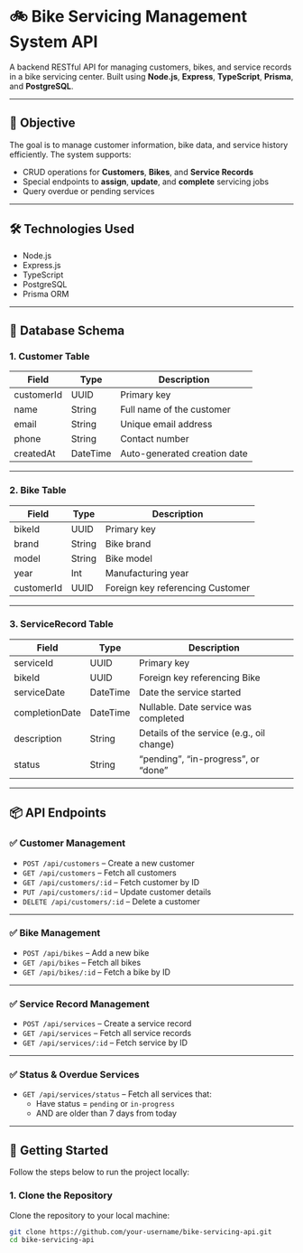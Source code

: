 # 🚲 Bike Servicing Management System API

A backend RESTful API for managing customers, bikes, and service records in a bike servicing center. Built using **Node.js**, **Express**, **TypeScript**, **Prisma**, and **PostgreSQL**.

---

## 🎯 Objective

The goal is to manage customer information, bike data, and service history efficiently. The system supports:

- CRUD operations for **Customers**, **Bikes**, and **Service Records**
- Special endpoints to **assign**, **update**, and **complete** servicing jobs
- Query overdue or pending services

---

## 🛠 Technologies Used

- Node.js
- Express.js
- TypeScript
- PostgreSQL
- Prisma ORM

---

## 🧱 Database Schema

### 1. **Customer Table**

| Field      | Type     | Description                  |
| ---------- | -------- | ---------------------------- |
| customerId | UUID     | Primary key                  |
| name       | String   | Full name of the customer    |
| email      | String   | Unique email address         |
| phone      | String   | Contact number               |
| createdAt  | DateTime | Auto-generated creation date |

---

### 2. **Bike Table**

| Field      | Type   | Description                      |
| ---------- | ------ | -------------------------------- |
| bikeId     | UUID   | Primary key                      |
| brand      | String | Bike brand                       |
| model      | String | Bike model                       |
| year       | Int    | Manufacturing year               |
| customerId | UUID   | Foreign key referencing Customer |

---

### 3. **ServiceRecord Table**

| Field          | Type     | Description                               |
| -------------- | -------- | ----------------------------------------- |
| serviceId      | UUID     | Primary key                               |
| bikeId         | UUID     | Foreign key referencing Bike              |
| serviceDate    | DateTime | Date the service started                  |
| completionDate | DateTime | Nullable. Date service was completed      |
| description    | String   | Details of the service (e.g., oil change) |
| status         | String   | “pending”, “in-progress”, or “done”       |

---

## 📦 API Endpoints

### ✅ Customer Management

- `POST /api/customers` – Create a new customer
- `GET /api/customers` – Fetch all customers
- `GET /api/customers/:id` – Fetch customer by ID
- `PUT /api/customers/:id` – Update customer details
- `DELETE /api/customers/:id` – Delete a customer

---

### ✅ Bike Management

- `POST /api/bikes` – Add a new bike
- `GET /api/bikes` – Fetch all bikes
- `GET /api/bikes/:id` – Fetch a bike by ID

---

### ✅ Service Record Management

- `POST /api/services` – Create a service record
- `GET /api/services` – Fetch all service records
- `GET /api/services/:id` – Fetch service by ID

---

### ✅ Status & Overdue Services

- `GET /api/services/status` – Fetch all services that:
  - Have status = `pending` or `in-progress`
  - AND are older than 7 days from today

---

## 🚀 Getting Started

Follow the steps below to run the project locally:

### 1. **Clone the Repository**

Clone the repository to your local machine:

```bash
git clone https://github.com/your-username/bike-servicing-api.git
cd bike-servicing-api
```
